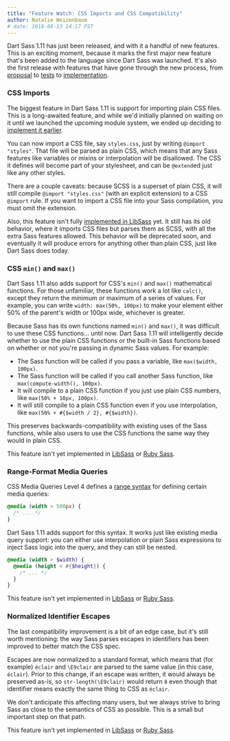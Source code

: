 ```yaml
---
title: "Feature Watch: CSS Imports and CSS Compatibility"
author: Natalie Weizenbaum
# date: 2018-08-13 14:17 PST
---
```


Dart Sass 1.11 has just been released, and with it a handful of new features.
This is an exciting moment, because it marks the first major new feature that's
been added to the language since Dart Sass was launched. It's also the first
release with features that have gone through the new process, from
[proposal](https://github.com/sass/language/blob/main/accepted/css-imports.md)
to [tests](https://github.com/sass/sass-spec/pull/1277) to
[implementation](https://github.com/sass/dart-sass/pull/436).

### CSS Imports

The biggest feature in Dart Sass 1.11 is support for importing plain CSS files.
This is a long-awaited feature, and while we'd initially planned on waiting on
it until we launched the upcoming module system, we ended up deciding to
[implement it earlier](/blog/request-for-commentsimporting-css-files).

You can now import a CSS file, say `styles.css`, just by writing `@import
"styles"`. That file will be parsed as plain CSS, which means that any Sass
features like variables or mixins or interpolation will be disallowed. The CSS
it defines will become part of your stylesheet, and can be `@extend`ed just like
any other styles.

There are a couple caveats: because SCSS is a superset of plain CSS, it will
still compile `@import "styles.css"` (with an explicit extension) to a CSS
`@import` rule. If you want to import a CSS file into your Sass compilation, you
must omit the extension.

Also, this feature isn't fully [implemented in
LibSass](https://github.com/sass/libsass/issues/2699) yet. It still has its old
behavior, where it imports CSS files but parses them as SCSS, with all the extra
Sass features allowed. This behavior will be deprecated soon, and eventually it
will produce errors for anything other than plain CSS, just like Dart Sass does
today.

### CSS `min()` and `max()`

Dart Sass 1.11 also adds support for CSS's `min()` and `max()` mathematical
functions. For those unfamiliar, these functions work a lot like `calc()`,
except they return the minimum or maximum of a series of values. For example,
you can write `width: max(50%, 100px)` to make your element either 50% of the
parent's width or 100px wide, whichever is greater.

Because Sass has its own functions named `min()` and `max()`, it was difficult
to use these CSS functions... until now. Dart Sass 1.11 will intelligently
decide whether to use the plain CSS functions or the built-in Sass functions
based on whether or not you're passing in dynamic Sass values. For example:

* The Sass function will be called if you pass a variable, like `max($width,
  100px)`.
* The Sass function will be called if you call another Sass function, like
  `max(compute-width(), 100px)`.
* It will compile to a plain CSS function if you just use plain CSS numbers,
  like `max(50% + 10px, 100px)`.
* It will still compile to a plain CSS function even if you use interpolation,
  like `max(50% + #{$width / 2}, #{$width})`.

This preserves backwards-compatibility with existing uses of the Sass functions,
while also users to use the CSS functions the same way they would in plain CSS.

This feature isn't yet implemented in
[LibSass](https://github.com/sass/libsass/issues/2701) or [Ruby
Sass](https://github.com/sass/ruby-sass/issues/77).

### Range-Format Media Queries

CSS Media Queries Level 4 defines a [range
syntax](https://www.w3.org/TR/mediaqueries-4/#mq-range-context) for defining
certain media queries:

```css
@media (width > 500px) {
  /* ... */
}
```

Dart Sass 1.11 adds support for this syntax. It works just like existing media
query support: you can either use interpolation or plain Sass expressions to
inject Sass logic into the query, and they can still be nested.

```scss
@media (width > $width) {
  @media (height < #{$height}) {
    /* ... */
  }
}
```

This feature isn't yet implemented in
[LibSass](https://github.com/sass/libsass/issues/2698) or [Ruby
Sass](https://github.com/sass/ruby-sass/issues/75).

### Normalized Identifier Escapes

The last compatibility improvement is a bit of an edge case, but it's still
worth mentioning: the way Sass parses escapes in identifiers has been improved
to better match the CSS spec.

Escapes are now normalized to a standard format, which means that (for example)
`éclair` and `\E9clair` are parsed to the same value (in this case, `éclair`).
Prior to this change, if an escape was written, it would always be preserved
as-is, so `str-length(\E9clair)` would return `8` even though that identifier
means exactly the same thing to CSS as `éclair`.

We don't anticipate this affecting many users, but we always strive to bring
Sass as close to the semantics of CSS as possible. This is a small but important
step on that path.

This feature isn't yet implemented in
[LibSass](https://github.com/sass/libsass/issues/2700) or [Ruby
Sass](https://github.com/sass/ruby-sass/issues/76).

